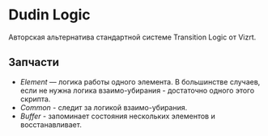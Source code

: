 # Dudin Logic

Авторская альтернатива стандартной системе Transition Logic от Vizrt.

## Запчасти
* _Element_ — логика работы одного элемента. В большинстве случаев, если не нужна логика взаимо-убирания - достаточно одного этого скрипта.
* _Common_ - следит за логикой взаимо-убирания.
* _Buffer_ - запоминает состояния нескольких элементов и восстанавливает.